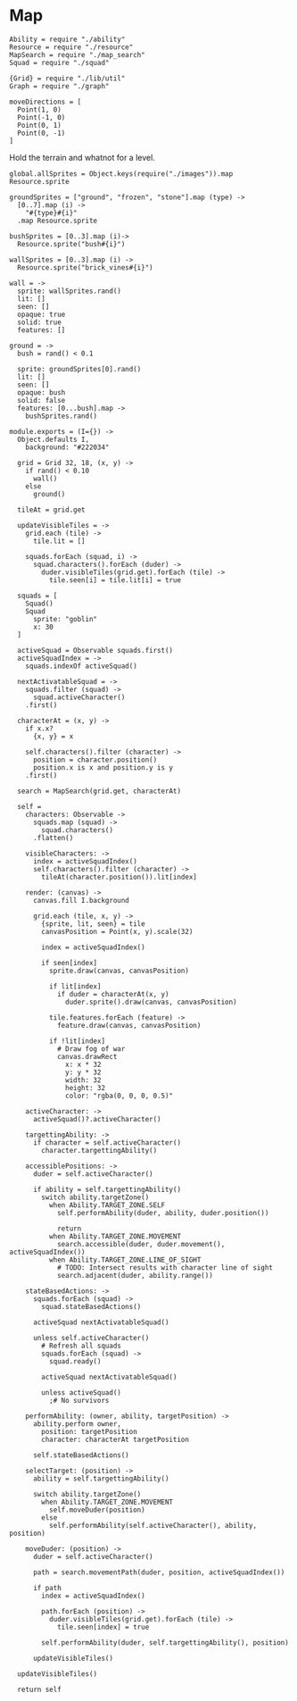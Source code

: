 Map
===
    Ability = require "./ability"
    Resource = require "./resource"
    MapSearch = require "./map_search"
    Squad = require "./squad"

    {Grid} = require "./lib/util"
    Graph = require "./graph"

    moveDirections = [
      Point(1, 0)
      Point(-1, 0)
      Point(0, 1)
      Point(0, -1)
    ]

Hold the terrain and whatnot for a level.

    global.allSprites = Object.keys(require("./images")).map Resource.sprite

    groundSprites = ["ground", "frozen", "stone"].map (type) ->
      [0..7].map (i) ->
        "#{type}#{i}"
      .map Resource.sprite

    bushSprites = [0..3].map (i)->
      Resource.sprite("bush#{i}")

    wallSprites = [0..3].map (i) ->
      Resource.sprite("brick_vines#{i}")

    wall = ->
      sprite: wallSprites.rand()
      lit: []
      seen: []
      opaque: true
      solid: true
      features: []

    ground = ->
      bush = rand() < 0.1

      sprite: groundSprites[0].rand()
      lit: []
      seen: []
      opaque: bush
      solid: false
      features: [0...bush].map ->
        bushSprites.rand()

    module.exports = (I={}) ->
      Object.defaults I,
        background: "#222034"

      grid = Grid 32, 18, (x, y) ->
        if rand() < 0.10
          wall()
        else
          ground()

      tileAt = grid.get

      updateVisibleTiles = ->
        grid.each (tile) ->
          tile.lit = []

        squads.forEach (squad, i) ->
          squad.characters().forEach (duder) ->
            duder.visibleTiles(grid.get).forEach (tile) ->
              tile.seen[i] = tile.lit[i] = true

      squads = [
        Squad()
        Squad
          sprite: "goblin"
          x: 30
      ]

      activeSquad = Observable squads.first()
      activeSquadIndex = ->
        squads.indexOf activeSquad()

      nextActivatableSquad = ->
        squads.filter (squad) ->
          squad.activeCharacter()
        .first()

      characterAt = (x, y) ->
        if x.x?
          {x, y} = x

        self.characters().filter (character) ->
          position = character.position()
          position.x is x and position.y is y
        .first()

      search = MapSearch(grid.get, characterAt)

      self =
        characters: Observable ->
          squads.map (squad) ->
            squad.characters()
          .flatten()

        visibleCharacters: ->
          index = activeSquadIndex()
          self.characters().filter (character) ->
            tileAt(character.position()).lit[index]

        render: (canvas) ->
          canvas.fill I.background

          grid.each (tile, x, y) ->
            {sprite, lit, seen} = tile
            canvasPosition = Point(x, y).scale(32)
            
            index = activeSquadIndex()

            if seen[index]
              sprite.draw(canvas, canvasPosition)

              if lit[index]
                if duder = characterAt(x, y)
                  duder.sprite().draw(canvas, canvasPosition)

              tile.features.forEach (feature) ->
                feature.draw(canvas, canvasPosition)

              if !lit[index]
                # Draw fog of war
                canvas.drawRect
                  x: x * 32
                  y: y * 32
                  width: 32
                  height: 32
                  color: "rgba(0, 0, 0, 0.5)"

        activeCharacter: ->
          activeSquad()?.activeCharacter()

        targettingAbility: ->
          if character = self.activeCharacter()
            character.targettingAbility()

        accessiblePositions: ->
          duder = self.activeCharacter()

          if ability = self.targettingAbility()
            switch ability.targetZone()
              when Ability.TARGET_ZONE.SELF
                self.performAbility(duder, ability, duder.position())

                return
              when Ability.TARGET_ZONE.MOVEMENT
                search.accessible(duder, duder.movement(), activeSquadIndex())
              when Ability.TARGET_ZONE.LINE_OF_SIGHT
                # TODO: Intersect results with character line of sight
                search.adjacent(duder, ability.range())

        stateBasedActions: ->
          squads.forEach (squad) ->
            squad.stateBasedActions()

          activeSquad nextActivatableSquad()

          unless self.activeCharacter()
            # Refresh all squads
            squads.forEach (squad) ->
              squad.ready()

            activeSquad nextActivatableSquad()

            unless activeSquad()
              ;# No survivors

        performAbility: (owner, ability, targetPosition) ->
          ability.perform owner,
            position: targetPosition
            character: characterAt targetPosition

          self.stateBasedActions()

        selectTarget: (position) ->
          ability = self.targettingAbility()

          switch ability.targetZone()
            when Ability.TARGET_ZONE.MOVEMENT
              self.moveDuder(position)
            else
              self.performAbility(self.activeCharacter(), ability, position)

        moveDuder: (position) ->
          duder = self.activeCharacter()

          path = search.movementPath(duder, position, activeSquadIndex())

          if path
            index = activeSquadIndex()

            path.forEach (position) ->
              duder.visibleTiles(grid.get).forEach (tile) ->
                tile.seen[index] = true

            self.performAbility(duder, self.targettingAbility(), position)

          updateVisibleTiles()

      updateVisibleTiles()

      return self
